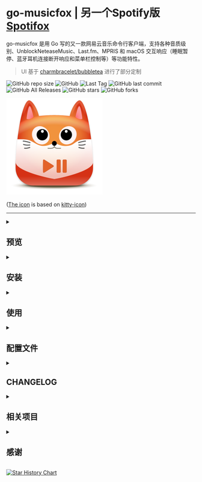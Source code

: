 # go-musicfox | **另一个Spotify版 [Spotifox](https://github.com/go-musicfox/spotifox)**

go-musicfox 是用 Go 写的又一款网易云音乐命令行客户端，支持各种音质级别、UnblockNeteaseMusic、Last.fm、MPRIS 和 macOS 交互响应（睡眠暂停、蓝牙耳机连接断开响应和菜单栏控制等）等功能特性。

> UI 基于 [charmbracelet/bubbletea](https://github.com/charmbracelet/bubbletea) 进行了部分定制

![GitHub repo size](https://img.shields.io/github/repo-size/go-musicfox/go-musicfox) ![GitHub](https://img.shields.io/github/license/go-musicfox/go-musicfox) ![Last Tag](https://badgen.net/github/tag/go-musicfox/go-musicfox) ![GitHub last commit](https://badgen.net/github/last-commit/go-musicfox/go-musicfox) ![GitHub All Releases](https://img.shields.io/github/downloads/go-musicfox/go-musicfox/total) ![GitHub stars](https://img.shields.io/github/stars/go-musicfox/go-musicfox?style=social) ![GitHub forks](https://img.shields.io/github/forks/go-musicfox/go-musicfox?style=social)

<p><img src="previews/logo.png" alt="logo" width="256"/></p>

([The icon](https://github.com/go-musicfox/go-musicfox-icon) is based on [kitty-icon](https://github.com/DinkDonk/kitty-icon))

------------------------------
<details>
<summary>

## 预览
</summary>

#### 1. 启动

![启动界面](previews/boot.png)

#### 2. 主界面

![主界面](previews/main.png)

#### 3. 通知

![通知](previews/notify.png)

#### 4. 登录

![登录界面](previews/login.png)

#### 5. 搜索

![搜索界面](previews/search.png)

#### 6. Last.fm 授权

![lastfm](previews/lastfm.png)

#### 7. macOS NowPlaying

![NowPlaying](previews/nowplaying.png)

#### 8. UnblockNeteaseMusic

![UNM](previews/unm.png)

#### 9. macOS 歌词显示

![LyricsX](previews/lyricsX.gif)

> [!IMPORTANT]
> 需要满足以下条件：
> 1. go-musicfox >= v3.7.7
> 2. 下载和安装 [LyricsX 的 go-musicfox 的 fork 版本](https://github.com/go-musicfox/LyricsX/releases/latest)
> 3. 在 LyricsX 设置中，打开`使用系统正在播放的应用`

</details>
<details>
<summary>

## 安装
</summary>

<details>
<summary>

### macOS
</summary>

#### 1. 通过 Homebrew 安装

```sh
$ brew install anhoder/go-musicfox/go-musicfox  // 指定 --head 使用master代码编译安装
```

如果你之前安装过 musicfox，需要使用下列命令重新链接:

```sh
$ brew unlink musicfox && brew link --overwrite go-musicfox
```

#### 2. 直接下载

在 [Release](https://github.com/go-musicfox/go-musicfox/releases/latest) 下载 macOS 的可执行文件。

</details>

<details>
<summary>
  
### Linux
</summary>

#### 1. 使用发行版软件包（推荐）

<details>
<summary>
  
##### Arch Linux
</summary>

###### 从 [AUR](https://aur.archlinux.org/) 安装

```sh
$ paru -S go-musicfox # 下载源代码编译安装
$ paru -S go-musicfox-bin # 下载安装预编译好的二进制
```

###### 从 `archlinuxcn` 安装

首先[添加 archlinuxcn 仓库到系统](https://www.archlinuxcn.org/archlinux-cn-repo-and-mirror/)。

```sh
# pacman -S go-musicfox
```
</details>

<details>
<summary>

##### Fedora Linux
</summary>

###### 从 [Copr](https://copr.fedorainfracloud.org/coprs/poesty/go-musicfox/) 安装。

```sh
$ sudo dnf copr enable poesty/go-musicfox
$ sudo dnf install go-musicfox
```

</details>

<details>
<summary>

##### Debian系发行版（Ubuntu、Deepin、UOS等）
</summary>

###### 从 [星火商店](https://spark-app.store/) 安装。

```sh
$ sudo aptss install go-musicfox  //二进制包部署，同步较慢
$ sudo aptss install go-musicfox-git  //从源码编译，请保持网络通畅
```

</details>

<details>
<summary>

##### Gentoo Linux
</summary>

###### 从 [gentoo-zh Overlay](https://github.com/microcai/gentoo-zh) 安装

```sh
$ eselect repository enable gentoo-zh
$ emerge --sync
$ emerge -a media-sound/go-musicfox
```

</details>

<details>
<summary>

##### NixOS
</summary>

<details>
<summary>
1. flake support
</summary>
下面是一个在nixos配置中使用它的例子

```nix
{
  description = "My configuration";

  inputs = {
    nixpkgs.url = "github:NixOS/nixpkgs/nixos-unstable";
    go-musicfox.url = "github:go-musicfox/go-musicfox";
  };

  outputs = { nixpkgs, go-musicfox, ... }:
    {
      nixosConfigurations = {
        hostname = nixpkgs.lib.nixosSystem
          {
            system = "x86_64-linux";
            modules = [
              {
                nixpkgs.overlays = [ go-musicfox.overlays.default ];
                environment.systemPackages = with pkgs;[
                  go-musicfox
                ];
              }
            ];
          };
      };
    };
}
```

临时运行:

```sh
$ nix run github:go-musicfox/go-musicfox
```

</details>
<details>
<summary>
2. 配置 configuration.nix 或使用 Home Manager（推荐）
</summary>

```nix
# configuration.nix
environment.systemPackages = [
  pkgs.go-musicfox
];

# home manager
home.packages = [
  pkgs.go-musicfox
];
```

</details>
<details>
<summary>
3. 从 <a href="https://search.nixos.org/packages?channel=unstable&show=go-musicfox&from=0&size=50&sort=relevance&type=packages&query=go-musicfox">Nixpkgs </a>安装
</summary>
安装到本地 profile：

```sh
$ nix-env -iA nixos.go-musicfox
```

临时安装：

```sh
$ nix-shell -p go-musicfox
```
</details>

</details>

<details>
<summary>

##### Void Linux
</summary>

从 [void-packages-zh](https://github.com/voidlinux-zh-association/void-packages-zh#readme) 安装。

</details>

<details>
<summary>
  
##### Termux(Android)
</summary>

```sh
$ apt install go-musicfox
```
> 如果遇到卡顿，请切换到mpd播放引擎
</details>
  
#### 2. 通过 Homebrew 安装

```sh
$ brew install anhoder/go-musicfox/go-musicfox  // 指定 --head 使用master代码编译安装
```

如果你之前安装过 musicfox，需要使用下列命令重新链接:

```sh
$ brew unlink musicfox && brew link --overwrite go-musicfox
```

#### 3. 通过 Flatpak 安装

<a href='https://flathub.org/apps/io.github.go_musicfox.go-musicfox'>
    <img width='120' alt='Download on Flathub' src='https://flathub.org/api/badge?locale=zh-Hans'/>
</a>

#### 4. 直接下载

在 [Release](https://github.com/go-musicfox/go-musicfox/releases/latest) 下载 Linux 的可执行文件。

</details>

<details>
<summary>

### Windows
</summary>

#### 1. 通过 scoop 安装

```sh
scoop bucket add go-musicfox https://github.com/go-musicfox/go-musicfox.git

scoop install go-musicfox
```

#### 2. 直接下载

在 [Release](https://github.com/go-musicfox/go-musicfox/releases/latest) 下载 Windows 的可执行文件。

</details>

<details>
<summary>
  
### 手动编译
</summary>

注：需要 Go v1.22 及以上版本

前往 [下载 Go ](https://go.dev/dl/)页面选择适合你的 Go 安装包体。

#### 在 Linux 上编译

Linux 需要 `libFLAC-dev` 开发套件

请根据你的发行版，选择适合你的安装命令：

* APT (Debian, Ubuntu)

```sh
$ sudo apt install software-properties-common build-essential
$ sudo add-apt-repository ppa:longsleep/golang-backports //ubuntu默认go语言版本为1.18，需要更新到1.21
$ sudo apt install libflac-dev libasound2-dev golang-go
```

* pacman (Arch)

```sh
$ sudo pacman -S flac
```

* DNF (Fedora)

```sh
$ sudo dnf install flac-devel
```

其他发行版请根据相应文档寻找 `libflac-dev` 开发套件安装说明。

#### 开始编译

```sh
$ git clone https://github.com/go-musicfox/go-musicfox
$ go mod download
$ make # 编译到 bin 目录下
$ make install # 安装到 $GOPATH/bin下
```

</details>
</details>
<details>
<summary>

## 使用
</summary>

```sh
$ musicfox
```

<details>
<summary>
  
### 注意事项
</summary>

- **请务必使用等宽字体，或将配置项 `doubleColumn` 设为 `false`，否则双列显示排版可能会混乱**
- **如果在使用时出现莫名奇妙的光标移动、切歌或暂停等现象，请将配置项 `enableMouseEvent` 设置为 `false`** 
- **本应用不对 macOS 原生终端和 Windows 的命令提示符（CMD）做兼容处理（[#99](https://github.com/go-musicfox/go-musicfox/issues/99)）**   
  > macOS 用户推荐使用 [iTerm2](https://iterm2.com/) 或 [Kitty](https://sw.kovidgoyal.net/kitty/) 
  >
  > Linux 用户推荐使用 [Kitty](https://sw.kovidgoyal.net/kitty/)
  >
  > Windows 用户推荐使用 [Windows Terminal](https://apps.microsoft.com/store/detail/windows-terminal/9N0DX20HK701)，使用体验更佳
- 如果在执行文件时遇到以下错误，说明你的操作系统内不包含 `libFLAC.so.8`：
  ```
  ./musicfox: error while loading shared libraries: libFLAC.so.8: cannot open shared object file: No such file or directory
  ```
  例如 Ubuntu 23.10 及它的衍生版系列，`libFLAC.so.12` 已经将 `libFLAC.so.8` 替换。
  
  遇到这种问题，你可以：
  * 找到已安装的新版 `libFLAC.so`，将其软链为`libFLAC.so.8`: `ln -s /xxx/libFLAC.so /xxx/libFLAC.so.8` （**推荐**）
  * 自行安装 `libflac8` （不推荐）
  * 参照[手动编译](#手动编译)一节自行编译。

  > 这里之所以使用 FLAC8，主要是为了兼容大部分系统，因为FLAC是向前兼容的（也就是说 `≥ 8` 的FLAC都可以使用）
- wsl 环境下使用 beep 须安装 `libasound2-plugins`，见 [issues](https://github.com/microsoft/wslg/issues/864)

</details>
<details>
<summary>
  
### 快捷键
</summary>

#### 应用内快捷键

|          按键           |       作用       |              备注               |
|:---------------------:|:--------------:|:-----------------------------:|
|   `h`/`H`/`← (左方向)`   |       左        |                               |
|   `l`/`L`/`→ (右方向)`   |       右        |                               |
|   `k`/`K`/`↑ (上方向)`   |       上        |                               |
|   `j`/`J`/`↓ (下方向)`   |       下        |                               |
|          `g`          |     上移到顶部      |                               |
|          `G`          |     下移到底部      |                               |
|        `q`/`Q`        |       退出       |                               |
|     `Space (空格)`      |     暂停/播放      |                               |
|          `[`          |      上一曲       |                               |
|          `]`          |      下一曲       |                               |
|        `-/滚轮下`        |      减小音量      |                               |
|        `=/滚轮上`        |      加大音量      |                               |
| `n`/`N`/`Enter (回车)`  |    进入选中的菜单     |                               |
| `b`/`B`/`Escape (退出)` |     返回上级菜单     |                               |
|        `w`/`W`        |    退出并退出登录     |                               |
|          `p`          |     切换播放方式     |                               |
|          `P`          | 心动模式（仅在歌单中时有效） |                               |
|        `r`/`R`        |    重新渲染 UI     | 如果 UI 界面因为某种原因出现错乱，可以使用这个重新渲染 |
|        `c`/`C`        |     当前播放列表     |                               |
|        `v`/`V`        | 快进 5 s / 10 s  |                               |
|        `x`/`X`        |  快退 1 s / 5 s  |                               |
|          `,`          |    喜欢当前播放歌曲    |                               |
|          `<`          |    喜欢当前选中歌曲    |                               |
|          `.`          |  当前播放歌曲移除出喜欢   |                               |
|          `>`          |  当前选中歌曲移除出喜欢   |                               |
|        `` ` ``        |   当前播放歌曲加入歌单   |                               |
|          `~`          |   当前播放歌曲移出歌单   |                               |
|         `Tab`         |   当前选中歌曲加入歌单   |                               |
|      `Shift+Tab`      |   当前选中歌曲移出歌单   |                               |
|          `>`          |  当前选中歌曲移除出喜欢   |                               |
|          `>`          |  当前选中歌曲移除出喜欢   |                               |
|          `t`          |  标记当前播放歌曲为不喜欢  |                               |
|          `T`          |  标记当前选中歌曲为不喜欢  |                               |
|          `d`          |    下载当前播放歌曲    |                               |
|          `D`          |    下载当前选中歌曲    |                               |
|        `ctrl`+`l`     |    下载当前播放歌曲歌词    |                               |
|          `/`          |     搜索当前列表     |                               |
|          `?`          |      帮助信息      |                               |
|          `a`          |   播放中歌曲的所属专辑   |                               |
|          `A`          |   选中歌曲的所属专辑    |                               |
|          `s`          |   播放中歌曲的所属歌手   |                               |
|          `S`          |   选中歌曲的所属歌手    |                               |
|          `o`          |   网页打开播放中歌曲    |                               |
|          `O`          | 网页打开选中歌曲/专辑... |                               |
|          `e`          |    添加为下一曲播放    |                               |
|          `E`          |   添加到播放列表末尾    |                               |
|          `\`          |  从播放列表删除选中歌曲   |         仅在当前播放列表界面有效          |
|        `;`/`:`        |     收藏选中歌单     |                               |
|        `'`/`"`        |    取消收藏选中歌单    |                               |
|        `u`/`U`        |     清除音乐缓存     |                               |
|        `ctrl`+`u`        |     上一页     |                               |
|        `ctrl`+`d`        |     下一页     |                               |


#### 全局快捷键

默认不设置任何全局快捷键，如果需要请在配置文件中的`global_hotkey`下进行配置，例如：

```ini
[global_hotkey]
# 格式：键=功能 (https://github.com/go-musicfox/go-musicfox/blob/master/internal/ui/event_handler.go#L15)
ctrl+shift+space=toggle
```

> 因为Linux下开启全局快捷键需要安装比较多的依赖，可能你并不需要这个功能，所以Releases中的Linux二进制文件是不支持全局快捷键的
> 
> 如果需要开启，请安装[依赖](https://github.com/go-vgo/robotgo#requirements)后手动进行编译: 
> 
> ```shell
> BUILD_TAGS=enable_global_hotkey make build
> ```

</details>
</details>
<details>
<summary>
  
## 配置文件
</summary>

配置文件路径为用户配置目录下的 `go-musicfox.ini` 文件，详细可参见[配置示例](./utils/filex/embed/go-musicfox.ini)。

> 用户配置目录路径：
> 
> macOS：`$HOME/Library/Application Support/go-musicfox`
>
> Linux：`$XDG_CONFIG_HOME/go-musicfox` 或 `$HOME/.config/go-musicfox`
> 
> Windows：`%AppData%\go-musicfox`
> 
> 你可以通过设置 `MUSICFOX_ROOT` 环境变量来自定义用户配置的存储位置
> 
> 旧版本的 go-musicfox 的默认用户配置目录为 `$HOME/.go-musicfox`（*nix）或 `%USERPROFILE%\.go-musicfox`（Windows），升级到新版本时将自动迁移到上述的新路径

</details>
<details>
<summary>

## CHANGELOG
</summary>

See [CHANGELOG.md](./CHANGELOG.md)

</details>
<details>
<summary>

## 相关项目
</summary>

1. [go-musicfox/bubbletea](https://github.com/go-musicfox/bubbletea)：基于 [bubbletea](https://github.com/charmbracelet/bubbletea) 进行部分定制
2. [go-musicfox/netease-music](https://github.com/go-musicfox/netease-music)：fork 自 [NeteaseCloudMusicApiWithGo](https://github.com/sirodeneko/NeteaseCloudMusicApiWithGo) ，在原项目的基础上去除 API 功能，只保留 service 和 util 作为一个独立的包，方便在其他 Go 项目中调用

</details>
<details>
<summary>

## 感谢
</summary>

感谢以下项目及其贡献者们（但不限于）：

* [bubbletea](https://github.com/charmbracelet/bubbletea)
* [beep](https://github.com/faiface/beep)
* [musicbox](https://github.com/darknessomi/musicbox)
* [NeteaseCloudMusicApi](https://github.com/Binaryify/NeteaseCloudMusicApi)
* [NeteaseCloudMusicApiWithGo](https://github.com/sirodeneko/NeteaseCloudMusicApiWithGo)
* [gcli](https://github.com/gookit/gcli)
* ...

感谢 [JetBrains Open Source](https://www.jetbrains.com/zh-cn/opensource/?from=archery) 为项目提供免费的 IDE 授权    
[<img src="https://resources.jetbrains.com/storage/products/company/brand/logos/jb_beam.png" width="200"/>](https://www.jetbrains.com/opensource/)

</details>

[![Star History Chart](https://api.star-history.com/svg?repos=go-musicfox/go-musicfox&type=Date)](https://star-history.com/#go-musicfox/go-musicfox&Date)
